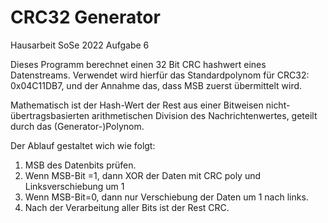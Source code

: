 # CRC32 Generator
Hausarbeit SoSe 2022 Aufgabe 6

Dieses Programm berechnet einen 32 Bit CRC hashwert eines Datenstreams.
Verwendet wird hierfür das Standardpolynom für CRC32: 0x04C11DB7,  und der Annahme das, dass MSB zuerst übermittelt wird.

Mathematisch ist der Hash-Wert der Rest aus einer Bitweisen nicht-übertragsbasierten arithmetischen Division des Nachrichtenwertes, geteilt durch das (Generator-)Polynom.

Der Ablauf gestaltet wich wie folgt:
1. MSB des Datenbits prüfen.
2. Wenn MSB-Bit =1, dann XOR der Daten mit CRC poly und Linksverschiebung um 1
3. Wenn MSB-Bit=0, dann nur Verschiebung der Daten um 1 nach links.
4. Nach der Verarbeitung aller Bits ist der Rest CRC.
